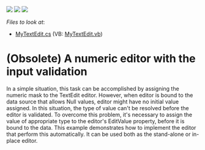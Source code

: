 <!-- default badges list -->
![](https://img.shields.io/endpoint?url=https://codecentral.devexpress.com/api/v1/VersionRange/135298279/13.1.4%2B)
[![](https://img.shields.io/badge/Open_in_DevExpress_Support_Center-FF7200?style=flat-square&logo=DevExpress&logoColor=white)](https://supportcenter.devexpress.com/ticket/details/E1542)
[![](https://img.shields.io/badge/📖_How_to_use_DevExpress_Examples-e9f6fc?style=flat-square)](https://docs.devexpress.com/GeneralInformation/403183)
<!-- default badges end -->
<!-- default file list -->
*Files to look at*:

* [MyTextEdit.cs](./CS/B137591/MyTextEdit.cs) (VB: [MyTextEdit.vb](./VB/B137591/MyTextEdit.vb))
<!-- default file list end -->
# (Obsolete) A numeric editor with the input validation


<p>In a simple situation, this task can be accomplished by assigning the numeric mask to the TextEdit editor. However, when editor is bound to the data source that allows Null values, editor might have no initial value assigned. In this situation, the type of value can't be resolved before the editor is validated. To overcome this problem, it's necessary to assign the value of appropriate type to the editor's EditValue property, before it is bound to the data. This example demonstrates how to implement the editor that perform this automatically. It can be used both as the stand-alone or in-place editor.</p>

<br/>


